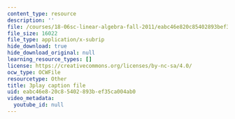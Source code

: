 ```yaml
---
content_type: resource
description: ''
file: /courses/18-06sc-linear-algebra-fall-2011/eabc46e820c85402893bef35ca004ab0_QQpvGlF_1Qo.vtt
file_size: 16022
file_type: application/x-subrip
hide_download: true
hide_download_original: null
learning_resource_types: []
license: https://creativecommons.org/licenses/by-nc-sa/4.0/
ocw_type: OCWFile
resourcetype: Other
title: 3play caption file
uid: eabc46e8-20c8-5402-893b-ef35ca004ab0
video_metadata:
  youtube_id: null
---
```

